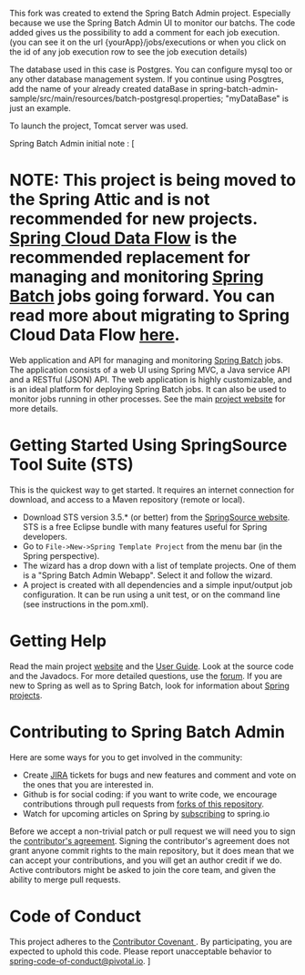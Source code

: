 This fork was created to extend the Spring Batch Admin project. Especially because we use the Spring Batch Admin UI to monitor our batchs. The code added gives us the possibility to add a comment for each job execution. (you can see it on the url {yourApp}/jobs/executions or when you click on the id of any job execution row to see the job execution details) 

The database used in this case is Postgres. You can configure mysql too or any other database management system. 
If you continue using Posgtres, add the name of your already created dataBase in spring-batch-admin-sample/src/main/resources/batch-postgresql.properties; "myDataBase" is just an example.

To launch the project, Tomcat server was used.  

Spring Batch Admin initial note : 
[
# NOTE: This project is being moved to the Spring Attic and is not recommended for new projects.  [Spring Cloud Data Flow](https://cloud.spring.io/spring-cloud-dataflow/) is the recommended replacement for managing and monitoring [Spring Batch](https://projects.spring.io/spring-batch/) jobs going forward.  You can read more about migrating to Spring Cloud Data Flow [here](https://github.com/spring-projects/spring-batch-admin/blob/master/MIGRATION.md).  

Web application and API for managing and monitoring [Spring Batch](https://projects.spring.io/spring-batch/) jobs.  The application consists of a web UI using Spring MVC, a Java service API and a RESTful (JSON) API.  The web application is highly customizable, and is an ideal platform for deploying Spring Batch jobs.  It can also be used to monitor jobs running in other processes. See the main [project website](http://static.springsource.org/spring-batch-admin) for more details.

# Getting Started Using SpringSource Tool Suite (STS)

  This is the quickest way to get started.  It requires an internet connection for download, and access to a Maven repository (remote or local).

* Download STS version 3.5.* (or better) from the [SpringSource website](http://spring.io/tools).  STS is a free Eclipse bundle with many features useful for Spring developers.
* Go to `File->New->Spring Template Project` from the menu bar (in the Spring perspective).
* The wizard has a drop down with a list of template projects.  One of them is a "Spring Batch Admin Webapp".  Select it and follow the wizard.
* A project is created with all dependencies and a simple input/output job configuration.  It can be run using a unit test, or on the command line (see instructions in the pom.xml).

# Getting Help

Read the main project [website](http://docs.spring.io/spring-batch-admin/) and the [User Guide](http://docs.spring.io/spring-batch-admin/reference.html). Look at the source code and the Javadocs.  For more detailed questions, use the [forum](http://forum.spring.io/forum/spring-projects/batch).  If you are new to Spring as well as to Spring Batch, look for information about [Spring projects](http://spring.io/projects).

# Contributing to Spring Batch Admin

Here are some ways for you to get involved in the community:

* Create [JIRA](https://jira.spring.io/browse/BATCHADM) tickets for bugs and new features and comment and vote on the ones that you are interested in.  
* Github is for social coding: if you want to write code, we encourage contributions through pull requests from [forks of this repository](http://help.github.com/forking/).
* Watch for upcoming articles on Spring by [subscribing](http://spring.io/blog) to spring.io

Before we accept a non-trivial patch or pull request we will need you to sign the [contributor's agreement](https://support.springsource.com/spring_committer_signup).  Signing the contributor's agreement does not grant anyone commit rights to the main repository, but it does mean that we can accept your contributions, and you will get an author credit if we do.  Active contributors might be asked to join the core team, and given the ability to merge pull requests.

# Code of Conduct
 This project adheres to the [Contributor Covenant ](https://github.com/spring-projects/spring-batch-admin/blob/master/CODE_OF_CONDUCT.adoc). By participating, you  are expected to uphold this code. Please report unacceptable behavior to spring-code-of-conduct@pivotal.io.
]
